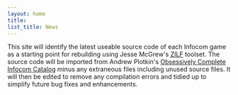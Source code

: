 ```yaml
---
layout: home
title:
list_title: News
---
```

This site will identify the latest useable source code of each Infocom game as a starting point for rebuilding using Jesse McGrew's [ZILF](https://foss.heptapod.net/zilf/zilf/-/wikis/home) toolset. The source code will be imported from Andrew Plotkin's [Obsessively Complete Infocom Catalog](https://eblong.com/infocom/) minus any extraneous files including unused source files. It will then be edited to remove any compilation errors and tidied up to simplify future bug fixes and enhancements.
